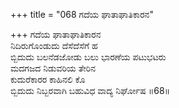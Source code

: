 +++
title = "068 ಗದೆಯ ಘಾತಾಘಾತಿಕಾರನ"

+++
ಗದೆಯ ಘಾತಾಘಾತಿಕಾರನ  
ನಿದಿರುಗೊಂಡುದು ದೆಸೆದೆಸೆಗೆ ಹ  
ಬ್ಬಿದುದು ಬಲನೆಡಜೋಡು ಬಲು ಭಾರಣೆಯ ಪಟುಭಟರು  
ಮದಗಜದ ನಿಡುವರಿಯ ತೇರಿನ  
ಕುದುರೆಕಾರರ ಕಾಹಿನಲಿ ಕೊ  
ಬ್ಬಿದುದು ನಿಬ್ಬರವಾಗಿ ಬಹುವಿಧ ವಾದ್ಯ ನಿರ್ಘೋಷ      ॥68॥